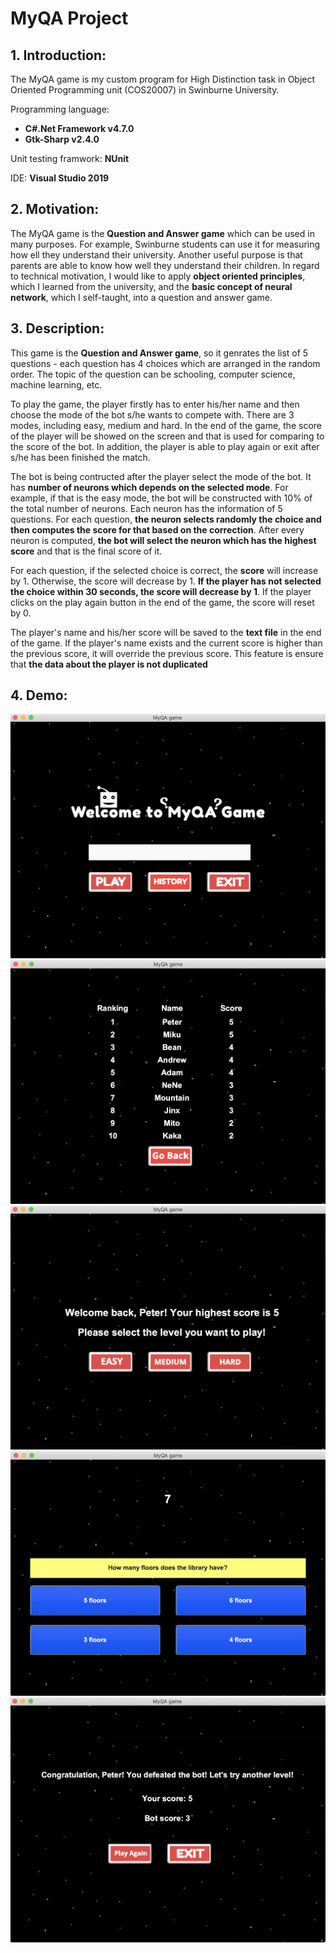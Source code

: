# MyQA Project
## 1. Introduction:
The MyQA game is my custom program for High Distinction task in Object Oriented Programming unit (COS20007) in Swinburne University.

Programming language: 
* **C#.Net Framework v4.7.0**
* **Gtk-Sharp v2.4.0**

Unit testing framwork: **NUnit**

IDE: **Visual Studio 2019**

## 2. Motivation:
The MyQA game is the **Question and Answer game** which can be used in many purposes. For example, Swinburne students can use it for measuring how ell they understand their university. Another useful purpose is that parents are able to know how well they understand their children. In regard to technical motivation, I would like to apply **object oriented principles**, which I learned from the university, and the **basic concept of neural network**, which I self-taught, into a question and answer game.

## 3. Description:
This game is the **Question and Answer game**, so it genrates the list of 5 questions - each question has 4 choices which are arranged in the random order. The topic of the question can be schooling, computer science, machine learning, etc.

To play the game, the player firstly has to enter his/her name and then choose the mode of the bot s/he wants to compete with. There are 3 modes, including easy, medium and hard. In the end of the game, the score of the player will be showed on the screen and that is used for comparing to the score of the bot. In addition, the player is able to play again or exit after s/he has been finished the match.

The bot is being contructed after the player select the mode of the bot. It has **number of neurons which depends on the selected mode**. For example, if that is the easy mode, the bot will be constructed with 10% of the total number of neurons. Each neuron has the information of 5 questions. For each question, **the neuron selects randomly the choice and then computes the score for that based on the correction**. After every neuron is computed, **the bot will select the neuron which has the highest score** and that is the final score of it.

For each question, if the selected choice is correct, the **score** will increase by 1. Otherwise, the score will decrease by 1. **If the player has not selected the choice within 30 seconds, the score will decrease by 1**. If the player clicks on the play again button in the end of the game, the score will reset by 0.

The player's name and his/her score will be saved to the **text file** in the end of the game. If the player's name exists and the current score is higher than the previous score, it will override the previous score. This feature is ensure that **the data about the player is not duplicated**

## 4. Demo:
![alt text](https://github.com/peterdu98/MyQA/blob/master/demo/OpeningScreen.png "The title screen of the game")
![alt text](https://github.com/peterdu98/MyQA/blob/master/demo/HistoryScreen.png "The history screen of the game")
![alt text](https://github.com/peterdu98/MyQA/blob/master/demo/ModeScreen%20(old).png "The mode screen of the game")
![alt text](https://github.com/peterdu98/MyQA/blob/master/demo/QuestionScreen.png "The question screen of the game")
![alt text](https://github.com/peterdu98/MyQA/blob/master/demo/ResultScreen(win).png "The result screen of the game")
